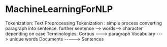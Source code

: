 # MachineLearningForNLP
Tokenization: 
Text Preprocessing Tokenization : simple process converting paragraph into sentence. further sentence --> words--> character depending on case
Terminologies: Corpus ---> paragraph Vocabulary ---> unique words Documents -----> Sentences
